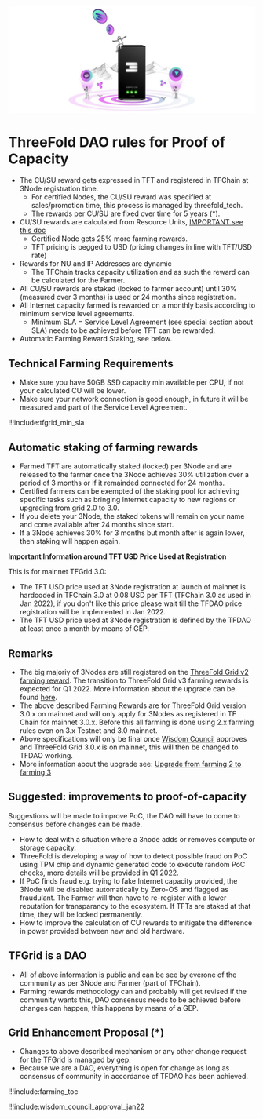 ![](img/farming_rewards_.png)

# ThreeFold DAO rules for Proof of Capacity

- The CU/SU reward gets expressed in TFT and registered in TFChain at 3Node registration time.
  - For certified Nodes, the CU/SU reward was specified at sales/promotion time, this process is managed by threefold_tech. 
  - The rewards per CU/SU are fixed over time for 5 years (\*).
- CU/SU rewards are calculated from Resource Units, [IMPORTANT see this doc](farming_reward_calculation)
  - Certified Node gets 25% more farming rewards.
  - TFT pricing is pegged to USD (pricing changes in line with TFT/USD rate)
- Rewards for NU and IP Addresses are dynamic
  - The TFChain tracks capacity utilization and as such the reward can be calculated for the Farmer.
- All CU/SU rewards are staked (locked to farmer account) until 30% (measured over 3 months) is used or 24 months since registration. 
- All Internet capacity farmed is rewarded on a monthly basis according to minimum service level agreements.
  - Minimum SLA = Service Level Agreement (see special section about SLA) needs to be achieved before TFT can be rewarded.
- Automatic Farming Reward Staking, see below.

## Technical Farming Requirements

- Make sure you have 50GB SSD capacity min available per CPU, if not your calculated CU will be lower.
- Make sure your network connection is good enough, in future it will be measured and part of the Service Level Agreement.

!!!include:tfgrid_min_sla

## Automatic staking of farming rewards

- Farmed TFT are automatically staked (locked) per 3Node and are released to the farmer once the 3Node achieves 30% utilization over a period of 3 months or if it remainded connected for 24 months.
- Certified farmers can be exempted of the staking pool for achieving specific tasks such as bringing Internet capacity to new regions or upgrading from grid 2.0 to 3.0.
- If you delete your 3Node, the staked tokens will remain on your name and come available after 24 months since start.
- If a 3Node achieves 30% for 3 months but month after is again lower, then staking will happen again.

**Important Information around TFT USD Price Used at Registration**

This is for mainnet TFGrid 3.0:

- The TFT USD price used at 3Node registration at launch of mainnet is hardcoded in TFChain 3.0 at 0.08 USD per TFT (TFChain 3.0 as used in Jan 2022), if you don't like this price please wait till the TFDAO price registration will be implemented in Jan 2022.
- The TFT USD price used at 3Node registration is defined by the TFDAO at least once a month by means of GEP.


## Remarks

- The big majoriy of 3Nodes are still registered on the [ThreeFold Grid v2 farming reward](farming_reward2). The transition to ThreeFold Grid v3 farming rewards is expected for Q1 2022. More information about the upgrade can be found [here](farming_upgrade_2_3).
- The above described Farming Rewards are for ThreeFold Grid version 3.0.x on mainnet and will only apply for 3Nodes as registered in TF Chain for mainnet 3.0.x. Before this all farming is done using 2.x farming rules even on 3.x Testnet and 3.0 mainnet.
- Above specifications will only be final once [Wisdom Council](wisdom_council) approves and ThreeFold Grid 3.0.x is on mainnet, this will then be changed to TFDAO working.
- More information about the upgrade see: [Upgrade from farming 2 to farming 3](farming_upgrade_2_3)

## Suggested: improvements to proof-of-capacity

Suggestions will be made to improve PoC, the DAO will have to come to consensus before changes can be made.

- How to deal with a situation where a 3node adds or removes compute or storage capacity.
- ThreeFold is developing a way of how to detect possible fraud on PoC using TPM chip and dynamic generated code to execute random PoC checks, more details will be provided in Q1 2022.
- If PoC finds fraud e.g. trying to fake Internet capacity provided, the 3Node will be disabled automatically by Zero-OS and flagged as fraudulant. The Farmer will then have to re-register with a lower reputation for transparancy to the ecosystem. If TFTs are staked at that time, they will be locked permanently.
- How to improve the calculation of CU rewards to mitigate the difference in power provided between new and old hardware. 


## TFGrid is a DAO

- All of above information is public and can be see by everone of the community as per 3Node and Farmer (part of TFChain).
- Farming rewards methodology can and probably will get revised if the community wants this, DAO consensus needs to be achieved before changes can happen, this happens by means of a GEP.

## Grid Enhancement Proposal (\*)

- Changes to above described mechanism or any other change request for the TFGrid is managed by gep.
- Because we are a DAO, everything is open for change as long as consensus of community in accordance of TFDAO has been achieved.


!!!include:farming_toc

!!!include:wisdom_council_approval_jan22





<!-- 
## Link to Utilization of TFGrid

- Farmers can also use their own Internet capacity at minimal cost. Learn more on [Personal Farm Utilization](- Farmers can also use their own Internet capacity at minimal cost. Learn more on [Personal Farm Utilization](farmer_personal_utilization).
).
 -->
